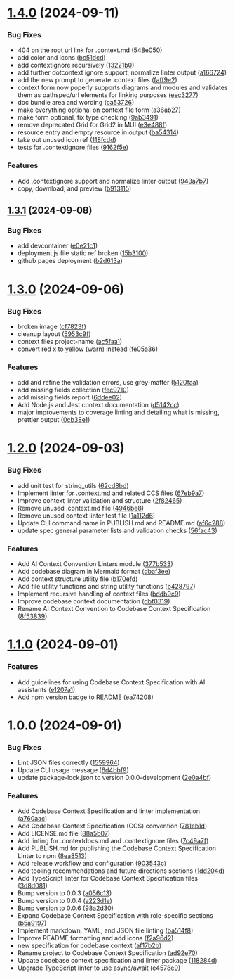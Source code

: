 # [1.4.0](https://github.com/Agentic-Insights/codebase-context-spec/compare/v1.3.1...v1.4.0) (2024-09-11)


### Bug Fixes

* 404 on the root url link for .context.md ([548e050](https://github.com/Agentic-Insights/codebase-context-spec/commit/548e050977d089fb0b2f959b22de377f6201d214))
* add color and icons ([bc51dcd](https://github.com/Agentic-Insights/codebase-context-spec/commit/bc51dcd3cf05cbdf814787519f9aaf3eca5f7903))
* add contextignore recursively ([13221b0](https://github.com/Agentic-Insights/codebase-context-spec/commit/13221b0a2f39830c0bfd218fd4fd64137501a2f9))
* add further dotcontext ignore support, normalize linter output ([a166724](https://github.com/Agentic-Insights/codebase-context-spec/commit/a166724dffe6c0c6e3ded4e398a78feec905feb1))
* add the new prompt to generate .context files ([faff9e2](https://github.com/Agentic-Insights/codebase-context-spec/commit/faff9e2787353358241b3afd11b06a68f3a465d4))
* context form now poperly supports diagrams and modules and validates them as pathspec/url elements for linking purposes ([eec3277](https://github.com/Agentic-Insights/codebase-context-spec/commit/eec32777f8edb1d7c3721b4e5ad3aa89727972ca))
* doc bundle area and wording ([ca53726](https://github.com/Agentic-Insights/codebase-context-spec/commit/ca5372655cd78a548692d5ff31e0734c4ecc5747))
* make everything optional on context file form ([a36ab27](https://github.com/Agentic-Insights/codebase-context-spec/commit/a36ab271792081748442388293c9c29e007eec72))
* make form optional, fix type checking ([9ab3491](https://github.com/Agentic-Insights/codebase-context-spec/commit/9ab3491bd3170aba269367d0664d7b2f942e13f2))
* remove deprecated Grid for Grid2 in MUI ([e3e488f](https://github.com/Agentic-Insights/codebase-context-spec/commit/e3e488fec4ea465c39ece07e1c6a45b30cc2e9cb))
* resource entry and empty resource in output ([ba54314](https://github.com/Agentic-Insights/codebase-context-spec/commit/ba543143fc898f21bab4783c648e6afc0c49ea9a))
* take out unused icon ref ([118fcdd](https://github.com/Agentic-Insights/codebase-context-spec/commit/118fcdd15f25b094ca8f5ae45c92c64707a15a65))
* tests for .contextignore files ([9162f5e](https://github.com/Agentic-Insights/codebase-context-spec/commit/9162f5e3b61f9777c10d290ff6f356a4589d6bd3))


### Features

* Add .contextignore support and normalize linter output ([943a7b7](https://github.com/Agentic-Insights/codebase-context-spec/commit/943a7b7f2724791cd8f747c65fdbdb3611b1f0eb))
* copy, download, and preview ([b913115](https://github.com/Agentic-Insights/codebase-context-spec/commit/b9131152beec83659161b21a47d8f0756aa96c9b))

## [1.3.1](https://github.com/Agentic-Insights/codebase-context-spec/compare/v1.3.0...v1.3.1) (2024-09-08)


### Bug Fixes

* add devcontainer ([e0e21c1](https://github.com/Agentic-Insights/codebase-context-spec/commit/e0e21c1c921c2ed73d3e2bde0475ed8590665da6))
* deployment js file static ref broken ([15b3100](https://github.com/Agentic-Insights/codebase-context-spec/commit/15b31007c318c1cd1ef67eb33547f2863919187f))
* github pages deployment ([b2d613a](https://github.com/Agentic-Insights/codebase-context-spec/commit/b2d613ad0256498bc5d087a1ffd65a49786d1c24))

# [1.3.0](https://github.com/Agentic-Insights/codebase-context-spec/compare/v1.2.0...v1.3.0) (2024-09-06)


### Bug Fixes

* broken image ([cf7823f](https://github.com/Agentic-Insights/codebase-context-spec/commit/cf7823f0225b3dc1fb9a0b65fafd04e51af5ea48))
* cleanup layout ([5953c9f](https://github.com/Agentic-Insights/codebase-context-spec/commit/5953c9f10902493cc980638e3912c59e3fd669ec))
* context files project-name ([ac5faa1](https://github.com/Agentic-Insights/codebase-context-spec/commit/ac5faa1fce1abeb378502f3d74855b689790dd02))
* convert red x to yellow (warn) instead ([fe05a36](https://github.com/Agentic-Insights/codebase-context-spec/commit/fe05a368cda7645a03decb9691e3021068b8bf96))


### Features

* add and refine the validation errors, use grey-matter ([5120faa](https://github.com/Agentic-Insights/codebase-context-spec/commit/5120faa9a2fd8556a9c0bb7772c404348bc1c34e))
* add missing fields collection ([fec9710](https://github.com/Agentic-Insights/codebase-context-spec/commit/fec97100bf9cce6186a2add52601db67e71771ae))
* add missing fields report ([6ddee02](https://github.com/Agentic-Insights/codebase-context-spec/commit/6ddee023bfcb151ac6e723229fd48f50d5a49595))
* Add Node.js and Jest context documentation ([d5142cc](https://github.com/Agentic-Insights/codebase-context-spec/commit/d5142cca795edc4c64e66623312413c36cff4c04))
* major improvements to coverage linting and detailing what is missing, prettier output ([0cb38e1](https://github.com/Agentic-Insights/codebase-context-spec/commit/0cb38e161338b1ca3dbddf128bf3fa2b79cfc91e))

# [1.2.0](https://github.com/Agentic-Insights/codebase-context-spec/compare/v1.1.0...v1.2.0) (2024-09-03)


### Bug Fixes

* add unit test for string_utils ([62cd8bd](https://github.com/Agentic-Insights/codebase-context-spec/commit/62cd8bdfefc214bf214d02db44819dbf10516445))
* Implement linter for .context.md and related CCS files ([67eb9a7](https://github.com/Agentic-Insights/codebase-context-spec/commit/67eb9a787b73cb68db1aefec9dc950d610363a9d))
* Improve context linter validation and structure ([2f82465](https://github.com/Agentic-Insights/codebase-context-spec/commit/2f824656c322510dc000994fbeaafc823184e565))
* Remove unused .context.md file ([4946be8](https://github.com/Agentic-Insights/codebase-context-spec/commit/4946be8435438fb3ed76d8701683993c97b1aa61))
* Remove unused context linter test file ([1a112d6](https://github.com/Agentic-Insights/codebase-context-spec/commit/1a112d6be6669c6d49ce9a3c6ba04865fc0b71d2))
* Update CLI command name in PUBLISH.md and README.md ([af6c288](https://github.com/Agentic-Insights/codebase-context-spec/commit/af6c288d8e0407448cfd55f75f72b171271fae0c))
* update spec general parameter lists and validation checks ([56fac43](https://github.com/Agentic-Insights/codebase-context-spec/commit/56fac43fb991cb271824f793f4a5d0208f6b1878))


### Features

* Add AI Context Convention Linters module ([377b533](https://github.com/Agentic-Insights/codebase-context-spec/commit/377b533fc579fff6c60d7943291336d8a56afe3f))
* Add codebase diagram in Mermaid format ([dbaf3ee](https://github.com/Agentic-Insights/codebase-context-spec/commit/dbaf3ee025d964fa3f8de225b0d2989e4eec15eb))
* Add context structure utility file ([b170efd](https://github.com/Agentic-Insights/codebase-context-spec/commit/b170efda49a1e32f260dbcc1813f8061b005e9f4))
* Add file utility functions and string utility functions ([b428797](https://github.com/Agentic-Insights/codebase-context-spec/commit/b4287976d68e88586f8e8477c20828e603e83f2f))
* Implement recursive handling of context files ([bddb9c9](https://github.com/Agentic-Insights/codebase-context-spec/commit/bddb9c97f3ffce8e72c468501b2b83013c79feff))
* Improve codebase context documentation ([dbf0319](https://github.com/Agentic-Insights/codebase-context-spec/commit/dbf0319ec0d3e9ae3fac4986f1f5f944058f4315))
* Rename AI Context Convention to Codebase Context Specification ([8f53839](https://github.com/Agentic-Insights/codebase-context-spec/commit/8f53839e8b42931f39fad73128ede8604c0e3a08))

# [1.1.0](https://github.com/Agentic-Insights/codebase-context-spec/compare/v1.0.0...v1.1.0) (2024-09-01)


### Features

* Add guidelines for using Codebase Context Specification with AI assistants ([e1207a1](https://github.com/Agentic-Insights/codebase-context-spec/commit/e1207a17f3386980559d5ffe6a92df2b4c78e8fb))
* Add npm version badge to README ([ea74208](https://github.com/Agentic-Insights/codebase-context-spec/commit/ea74208d746b364424c8b074371fffbea1c037ad))

# 1.0.0 (2024-09-01)


### Bug Fixes

* Lint JSON files correctly ([1559964](https://github.com/Agentic-Insights/codebase-context-spec/commit/1559964767d15082799587c97ef5fbd6021fee12))
* Update CLI usage message ([6d4bbf9](https://github.com/Agentic-Insights/codebase-context-spec/commit/6d4bbf9dd5ecc6498bb51d40a6ed7110a190fd88))
* update package-lock.json to version 0.0.0-development ([2e0a4bf](https://github.com/Agentic-Insights/codebase-context-spec/commit/2e0a4bf66f643d391b0f2739bfdec22d3b2e840e))


### Features

* Add Codebase Context Specification and linter implementation ([a760aac](https://github.com/Agentic-Insights/codebase-context-spec/commit/a760aac075231a30fbc9e100a6305397840657f7))
* Add Codebase Context Specification (CCS) convention ([781eb1d](https://github.com/Agentic-Insights/codebase-context-spec/commit/781eb1d36ad1eaf48612f6b552f1aac8c2a45d57))
* Add LICENSE.md file ([88a5b07](https://github.com/Agentic-Insights/codebase-context-spec/commit/88a5b074e4322fe9ed37a54d42d4f74df39b20af))
* Add linting for .contextdocs.md and .contextignore files ([7c49a7f](https://github.com/Agentic-Insights/codebase-context-spec/commit/7c49a7f8ff366be6d16ab85a1511a4b9c9ff5d83))
* Add PUBLISH.md for publishing the Codebase Context Specification Linter to npm ([8ea8513](https://github.com/Agentic-Insights/codebase-context-spec/commit/8ea85136f3f2c2b8ad0b8429af00c33cc0f8c8c0))
* Add release workflow and configuration ([903543c](https://github.com/Agentic-Insights/codebase-context-spec/commit/903543ca329ef5b18c28f738d8f34953250bbeb2))
* Add tooling recommendations and future directions sections ([1dd204d](https://github.com/Agentic-Insights/codebase-context-spec/commit/1dd204df0dc5f00efb773d37fc45d31d94495263))
* Add TypeScript linter for Codebase Context Specification files ([3d8d081](https://github.com/Agentic-Insights/codebase-context-spec/commit/3d8d0817907de1ac63359ca762b61d687299e71e))
* Bump version to 0.0.3 ([a056c13](https://github.com/Agentic-Insights/codebase-context-spec/commit/a056c13177a0f0162abf2a78f5c149b0ebc99c4b))
* Bump version to 0.0.4 ([a223d1e](https://github.com/Agentic-Insights/codebase-context-spec/commit/a223d1ea4c0ae878293d38bad33e156ab2339c9c))
* Bump version to 0.0.6 ([98a2d30](https://github.com/Agentic-Insights/codebase-context-spec/commit/98a2d305f24cd7b6558a9b4c4b167e765d9d2b96))
* Expand Codebase Context Specification with role-specific sections ([b5a9197](https://github.com/Agentic-Insights/codebase-context-spec/commit/b5a9197d096101c425968008919dba45bc3a5f0f))
* Implement markdown, YAML, and JSON file linting ([ba514f8](https://github.com/Agentic-Insights/codebase-context-spec/commit/ba514f8a651445c33c988f7d2d08365256a02f2b))
* Improve README formatting and add icons ([f2a96d2](https://github.com/Agentic-Insights/codebase-context-spec/commit/f2a96d29bb28da224f7dc87524fe21c99c991ca4))
* new specification for codebase context ([af17b2b](https://github.com/Agentic-Insights/codebase-context-spec/commit/af17b2be8ddfe045587ed4c1951437eceb79c119))
* Rename project to Codebase Context Specification ([ad92e70](https://github.com/Agentic-Insights/codebase-context-spec/commit/ad92e700b1658a6a9d05f85265afba202d98c32b))
* Update codebase context specification and linter package ([118284d](https://github.com/Agentic-Insights/codebase-context-spec/commit/118284d9e95de2148dfa91fde9f5ff78f98c3a55))
* Upgrade TypeScript linter to use async/await ([e4578e9](https://github.com/Agentic-Insights/codebase-context-spec/commit/e4578e950885b57a16135c3be2ce1eff592fd7e5))
